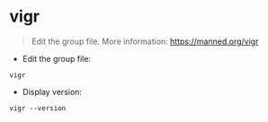 # vigr

> Edit the group file.
> More information: <https://manned.org/vigr>

- Edit the group file:

`vigr`

- Display version:

`vigr --version`

